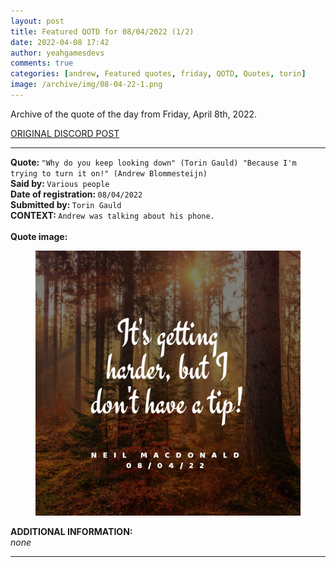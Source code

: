 ```yaml
---
layout: post
title: Featured QOTD for 08/04/2022 (1/2)
date: 2022-04-08 17:42
author: yeahgamesdevs
comments: true
categories: [andrew, Featured quotes, friday, QOTD, Quotes, torin]
image: /archive/img/08-04-22-1.png
---
```

<!-- wp:paragraph -->
<p>Archive of the quote of the day from Friday, April 8th, 2022. </p>
<!-- /wp:paragraph -->

<!-- wp:buttons {"layout":{"type":"flex","justifyContent":"left"}} -->
<div class="wp-block-buttons"><!-- wp:button {"textColor":"vivid-cyan-blue","align":"center","style":{"border":{"radius":"18px"}},"className":"is-style-fill"} -->
<div class="wp-block-button aligncenter is-style-fill"><a class="wp-block-button__link has-vivid-cyan-blue-color has-text-color" href="https://discord.com/channels/887052880782176266/958100064079839303/962169095627894834" style="border-radius:18px;">ORIGINAL DISCORD POST</a></div>
<!-- /wp:button --></div>
<!-- /wp:buttons -->

<!-- wp:separator {"align":"center","className":"is-style-wide"} -->
<hr class="wp-block-separator aligncenter has-alpha-channel-opacity is-style-wide" />
<!-- /wp:separator -->

<!-- wp:paragraph -->
<p><strong>Quote: </strong><code>"Why do you keep looking down" (Torin Gauld) "Because I'm trying to turn it on!" (Andrew Blommesteijn)</code><br><strong>Said by: </strong><code>Various people</code><br><strong>Date of registration: </strong><code>08/04/2022</code> <br><strong>Submitted by: </strong><code>Torin Gauld</code><br><strong>CONTEXT: </strong><code>Andrew was talking about his phone.</code><br><br><strong>Quote image:</strong></p>
<!-- /wp:paragraph -->

<!-- wp:image {"sizeSlug":"large","linkDestination":"none"} -->
<figure class="wp-block-image size-large"><img src="/archive/img/08-04-22-2.png" alt="" /></figure>
<!-- /wp:image -->

<!-- wp:paragraph -->
<p><strong>ADDITIONAL INFORMATION:</strong><br><em>none</em></p>
<!-- /wp:paragraph -->

<!-- wp:separator {"className":"is-style-wide"} -->
<hr class="wp-block-separator has-alpha-channel-opacity is-style-wide" />
<!-- /wp:separator -->
